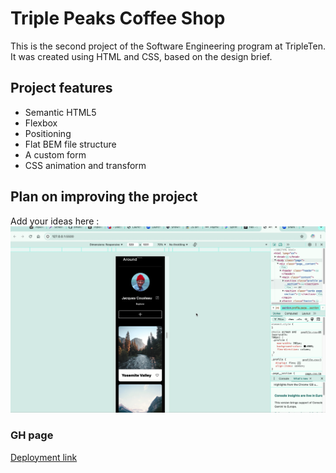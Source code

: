 # Triple Peaks Coffee Shop

This is the second project of the Software Engineering program at TripleTen. It was created using HTML and CSS, based on the design brief.

## Project features

- Semantic HTML5
- Flexbox
- Positioning
- Flat BEM file structure
- A custom form
- CSS animation and transform

## Plan on improving the project

Add your ideas here :
![alt text](image.png)
### GH page

[Deployment link](https://bmanzombi.github.io/se_project_aroundtheus)
